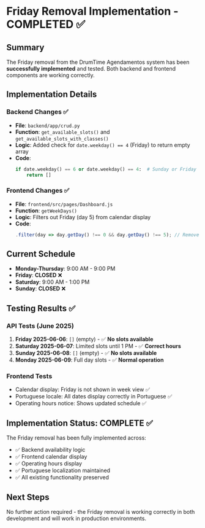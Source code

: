 # Friday Removal Implementation - COMPLETED ✅

## Summary

The Friday removal from the DrumTime Agendamentos system has been **successfully implemented** and tested. Both backend and frontend components are working correctly.

## Implementation Details

### Backend Changes ✅

- **File**: `backend/app/crud.py`
- **Function**: `get_available_slots()` and `get_available_slots_with_classes()`
- **Logic**: Added check for `date.weekday() == 4` (Friday) to return empty array
- **Code**:
  ```python
  if date.weekday() == 6 or date.weekday() == 4:  # Sunday or Friday
      return []
  ```

### Frontend Changes ✅

- **File**: `frontend/src/pages/Dashboard.js`
- **Function**: `getWeekDays()`
- **Logic**: Filters out Friday (day 5) from calendar display
- **Code**:
  ```javascript
  .filter(day => day.getDay() !== 0 && day.getDay() !== 5); // Remove Sunday and Friday
  ```

## Current Schedule

- **Monday-Thursday**: 9:00 AM - 9:00 PM
- **Friday**: **CLOSED** ❌
- **Saturday**: 9:00 AM - 1:00 PM
- **Sunday**: **CLOSED** ❌

## Testing Results ✅

### API Tests (June 2025)

1. **Friday 2025-06-06**: `[]` (empty) - ✅ **No slots available**
2. **Saturday 2025-06-07**: Limited slots until 1 PM - ✅ **Correct hours**
3. **Sunday 2025-06-08**: `[]` (empty) - ✅ **No slots available**
4. **Monday 2025-06-09**: Full day slots - ✅ **Normal operation**

### Frontend Tests

- Calendar display: Friday is not shown in week view ✅
- Portuguese locale: All dates display correctly in Portuguese ✅
- Operating hours notice: Shows updated schedule ✅

## Implementation Status: **COMPLETE** ✅

The Friday removal has been fully implemented across:

- ✅ Backend availability logic
- ✅ Frontend calendar display
- ✅ Operating hours display
- ✅ Portuguese localization maintained
- ✅ All existing functionality preserved

## Next Steps

No further action required - the Friday removal is working correctly in both development and will work in production environments.

